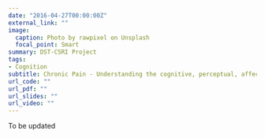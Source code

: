 ```yaml
---
date: "2016-04-27T00:00:00Z"
external_link: ""
image:
  caption: Photo by rawpixel on Unsplash
  focal_point: Smart
summary: DST-CSRI Project
tags:
- Cognition
subtitle: Chronic Pain - Understanding the cognitive, perceptual, affective underpinnings - A search for a cognitive model
url_code: ""
url_pdf: ""
url_slides: ""
url_video: ""
---
```


To be updated
